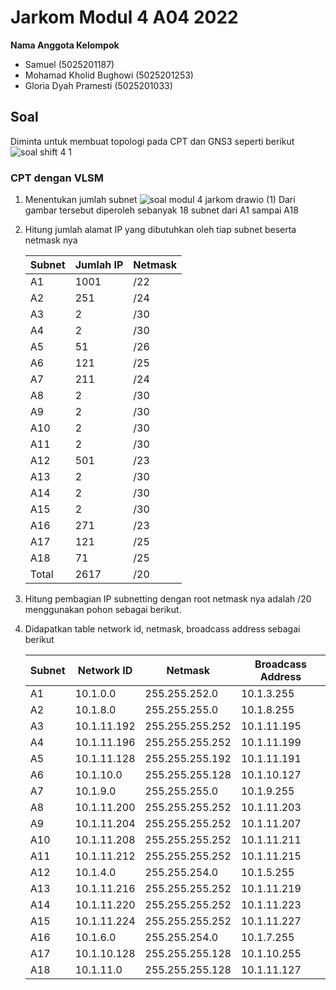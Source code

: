 # Jarkom Modul 4 A04 2022

**Nama Anggota Kelompok**

- Samuel (5025201187)
- Mohamad Kholid Bughowi (5025201253)
- Gloria Dyah Pramesti (5025201033)

## Soal

Diminta untuk membuat topologi pada CPT dan GNS3 seperti berikut
![soal shift 4 1](https://user-images.githubusercontent.com/49820990/203488778-e0acac24-3222-4ccd-9570-4cc50669c243.png)

### CPT dengan VLSM

1. Menentukan jumlah subnet
   ![soal modul 4 jarkom drawio (1)](https://user-images.githubusercontent.com/49820990/203488956-0488364a-fbb8-4bbb-b873-bac996f28311.png)
   Dari gambar tersebut diperoleh sebanyak 18 subnet dari A1 sampai A18

2. Hitung jumlah alamat IP yang dibutuhkan oleh tiap subnet beserta netmask nya

   | Subnet | Jumlah IP | Netmask |
   | ------ | --------- | ------- |
   | A1     | 1001      | /22     |
   | A2     | 251       | /24     |
   | A3     | 2         | /30     |
   | A4     | 2         | /30     |
   | A5     | 51        | /26     |
   | A6     | 121       | /25     |
   | A7     | 211       | /24     |
   | A8     | 2         | /30     |
   | A9     | 2         | /30     |
   | A10    | 2         | /30     |
   | A11    | 2         | /30     |
   | A12    | 501       | /23     |
   | A13    | 2         | /30     |
   | A14    | 2         | /30     |
   | A15    | 2         | /30     |
   | A16    | 271       | /23     |
   | A17    | 121       | /25     |
   | A18    | 71        | /25     |
   | Total  | 2617      | /20     |

3. Hitung pembagian IP subnetting dengan root netmask nya adalah /20 menggunakan pohon sebagai berikut.

4. Didapatkan table network id, netmask, broadcass address sebagai berikut

   | Subnet | Network ID  | Netmask         | Broadcass Address |
   | ------ | ----------- | --------------- | ----------------- |
   | A1     | 10.1.0.0    | 255.255.252.0   | 10.1.3.255        |
   | A2     | 10.1.8.0    | 255.255.255.0   | 10.1.8.255        |
   | A3     | 10.1.11.192 | 255.255.255.252 | 10.1.11.195       |
   | A4     | 10.1.11.196 | 255.255.255.252 | 10.1.11.199       |
   | A5     | 10.1.11.128 | 255.255.255.192 | 10.1.11.191       |
   | A6     | 10.1.10.0   | 255.255.255.128 | 10.1.10.127       |
   | A7     | 10.1.9.0    | 255.255.255.0   | 10.1.9.255        |
   | A8     | 10.1.11.200 | 255.255.255.252 | 10.1.11.203       |
   | A9     | 10.1.11.204 | 255.255.255.252 | 10.1.11.207       |
   | A10    | 10.1.11.208 | 255.255.255.252 | 10.1.11.211       |
   | A11    | 10.1.11.212 | 255.255.255.252 | 10.1.11.215       |
   | A12    | 10.1.4.0    | 255.255.254.0   | 10.1.5.255        |
   | A13    | 10.1.11.216 | 255.255.255.252 | 10.1.11.219       |
   | A14    | 10.1.11.220 | 255.255.255.252 | 10.1.11.223       |
   | A15    | 10.1.11.224 | 255.255.255.252 | 10.1.11.227       |
   | A16    | 10.1.6.0    | 255.255.254.0   | 10.1.7.255        |
   | A17    | 10.1.10.128 | 255.255.255.128 | 10.1.10.255       |
   | A18    | 10.1.11.0   | 255.255.255.128 | 10.1.11.127       |
